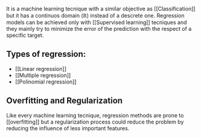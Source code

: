 It is a machine learning tecnique with a similar objective as [[Classification]] but it has a continuos domain ($\mathbb{R}$) instead of a descrete one.
Regression models can be achieved only with [[Supervised learning]] tecniques and they mainly try to minimize the error of the prediction with the respect of a specific target.

## Types of regression:
- [[Linear regression]]
- [[Multiple regression]]
- [[Polinomial regression]]



## Overfitting and Regularization

Like every machine learning tecnique, regression methods are prone to [[overfitting]] but a regularization process could reduce the problem by reducing the influence of less important features. 